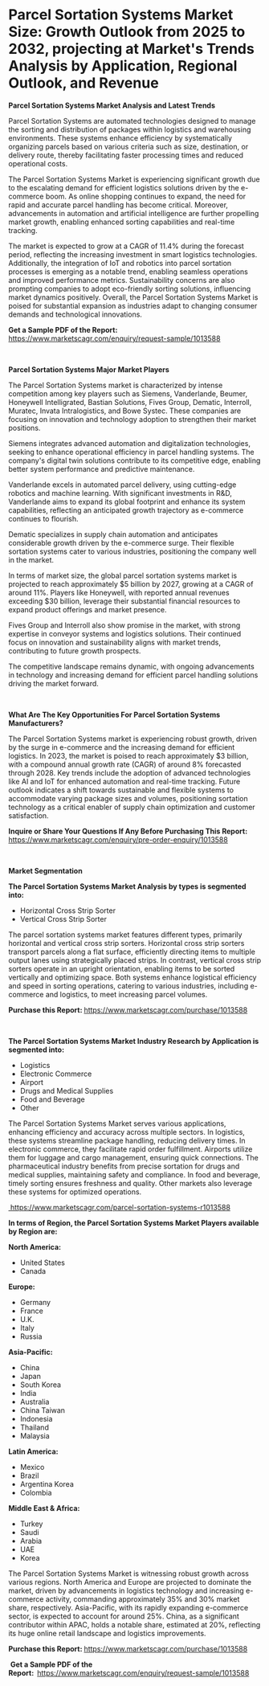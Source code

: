 <p><h1>Parcel Sortation Systems Market Size: Growth Outlook from 2025 to 2032, projecting at Market's Trends Analysis by Application, Regional Outlook, and Revenue</h1></p><p><strong>Parcel Sortation Systems Market Analysis and Latest Trends</strong></p>
<p><p>Parcel Sortation Systems are automated technologies designed to manage the sorting and distribution of packages within logistics and warehousing environments. These systems enhance efficiency by systematically organizing parcels based on various criteria such as size, destination, or delivery route, thereby facilitating faster processing times and reduced operational costs.</p><p>The Parcel Sortation Systems Market is experiencing significant growth due to the escalating demand for efficient logistics solutions driven by the e-commerce boom. As online shopping continues to expand, the need for rapid and accurate parcel handling has become critical. Moreover, advancements in automation and artificial intelligence are further propelling market growth, enabling enhanced sorting capabilities and real-time tracking.</p><p>The market is expected to grow at a CAGR of 11.4% during the forecast period, reflecting the increasing investment in smart logistics technologies. Additionally, the integration of IoT and robotics into parcel sortation processes is emerging as a notable trend, enabling seamless operations and improved performance metrics. Sustainability concerns are also prompting companies to adopt eco-friendly sorting solutions, influencing market dynamics positively. Overall, the Parcel Sortation Systems Market is poised for substantial expansion as industries adapt to changing consumer demands and technological innovations.</p></p>
<p><strong>Get a Sample PDF of the Report:&nbsp;</strong> <a href="https://www.marketscagr.com/enquiry/request-sample/1013588?utm_campaign=2667&utm_medium=2&utm_source=Github&utm_content=ia&utm_term=17042025&utm_id=parcel-sortation-systems">https://www.marketscagr.com/enquiry/request-sample/1013588</a></p>
<p>&nbsp;</p>
<p><strong>Parcel Sortation Systems Major Market Players</strong></p>
<p><p>The Parcel Sortation Systems market is characterized by intense competition among key players such as Siemens, Vanderlande, Beumer, Honeywell Intelligrated, Bastian Solutions, Fives Group, Dematic, Interroll, Muratec, Invata Intralogistics, and Bowe Systec. These companies are focusing on innovation and technology adoption to strengthen their market positions.</p><p>Siemens integrates advanced automation and digitalization technologies, seeking to enhance operational efficiency in parcel handling systems. The company's digital twin solutions contribute to its competitive edge, enabling better system performance and predictive maintenance.</p><p>Vanderlande excels in automated parcel delivery, using cutting-edge robotics and machine learning. With significant investments in R&D, Vanderlande aims to expand its global footprint and enhance its system capabilities, reflecting an anticipated growth trajectory as e-commerce continues to flourish.</p><p>Dematic specializes in supply chain automation and anticipates considerable growth driven by the e-commerce surge. Their flexible sortation systems cater to various industries, positioning the company well in the market.</p><p>In terms of market size, the global parcel sortation systems market is projected to reach approximately $5 billion by 2027, growing at a CAGR of around 11%. Players like Honeywell, with reported annual revenues exceeding $30 billion, leverage their substantial financial resources to expand product offerings and market presence.</p><p>Fives Group and Interroll also show promise in the market, with strong expertise in conveyor systems and logistics solutions. Their continued focus on innovation and sustainability aligns with market trends, contributing to future growth prospects. </p><p>The competitive landscape remains dynamic, with ongoing advancements in technology and increasing demand for efficient parcel handling solutions driving the market forward.</p></p>
<p>&nbsp;</p>
<p><strong>What Are The Key Opportunities For Parcel Sortation Systems Manufacturers?</strong></p>
<p><p>The Parcel Sortation Systems market is experiencing robust growth, driven by the surge in e-commerce and the increasing demand for efficient logistics. In 2023, the market is poised to reach approximately $3 billion, with a compound annual growth rate (CAGR) of around 8% forecasted through 2028. Key trends include the adoption of advanced technologies like AI and IoT for enhanced automation and real-time tracking. Future outlook indicates a shift towards sustainable and flexible systems to accommodate varying package sizes and volumes, positioning sortation technology as a critical enabler of supply chain optimization and customer satisfaction.</p></p>
<p><strong>Inquire or Share Your Questions If Any Before Purchasing This Report:</strong> <a href="https://www.marketscagr.com/enquiry/pre-order-enquiry/1013588?utm_campaign=2667&utm_medium=2&utm_source=Github&utm_content=ia&utm_term=17042025&utm_id=parcel-sortation-systems">https://www.marketscagr.com/enquiry/pre-order-enquiry/1013588</a></p>
<p>&nbsp;</p>
<p><strong>Market Segmentation</strong></p>
<p><strong>The Parcel Sortation Systems Market Analysis by types is segmented into:</strong></p>
<p><ul><li>Horizontal Cross Strip Sorter</li><li>Vertical Cross Strip Sorter</li></ul></p>
<p><p>The parcel sortation systems market features different types, primarily horizontal and vertical cross strip sorters. Horizontal cross strip sorters transport parcels along a flat surface, efficiently directing items to multiple output lanes using strategically placed strips. In contrast, vertical cross strip sorters operate in an upright orientation, enabling items to be sorted vertically and optimizing space. Both systems enhance logistical efficiency and speed in sorting operations, catering to various industries, including e-commerce and logistics, to meet increasing parcel volumes.</p></p>
<p><strong>Purchase this Report:&nbsp;</strong><a href="https://www.marketscagr.com/purchase/1013588?utm_campaign=2667&utm_medium=2&utm_source=Github&utm_content=ia&utm_term=17042025&utm_id=parcel-sortation-systems">https://www.marketscagr.com/purchase/1013588</a></p>
<p>&nbsp;</p>
<p><strong>The Parcel Sortation Systems Market Industry Research by Application is segmented into:</strong></p>
<p><ul><li>Logistics</li><li>Electronic Commerce</li><li>Airport</li><li>Drugs and Medical Supplies</li><li>Food and Beverage</li><li>Other</li></ul></p>
<p><p>The Parcel Sortation Systems Market serves various applications, enhancing efficiency and accuracy across multiple sectors. In logistics, these systems streamline package handling, reducing delivery times. In electronic commerce, they facilitate rapid order fulfillment. Airports utilize them for luggage and cargo management, ensuring quick connections. The pharmaceutical industry benefits from precise sortation for drugs and medical supplies, maintaining safety and compliance. In food and beverage, timely sorting ensures freshness and quality. Other markets also leverage these systems for optimized operations.</p></p>
<p><a href="https://www.marketscagr.com/parcel-sortation-systems-r1013588?utm_campaign=2667&utm_medium=2&utm_source=Github&utm_content=ia&utm_term=17042025&utm_id=parcel-sortation-systems">&nbsp;https://www.marketscagr.com/parcel-sortation-systems-r1013588</a></p>
<p><strong>In terms of Region, the Parcel Sortation Systems Market Players available by Region are:</strong></p>
<p>
    <p> <strong> North America: </strong>
        <ul>
            <li>United States</li>
            <li>Canada</li>
        </ul>
        </p> 
    <p> <strong> Europe: </strong>
        <ul>
            <li>Germany</li>
            <li>France</li>
            <li>U.K.</li>
            <li>Italy</li>
            <li>Russia</li>
        </ul>
        </p> 
    <p> <strong> Asia-Pacific: </strong>
        <ul>
            <li>China</li>
            <li>Japan</li>
            <li>South Korea</li>
            <li>India</li>
            <li>Australia</li>
            <li>China Taiwan</li>
            <li>Indonesia</li>
            <li>Thailand</li>
            <li>Malaysia</li>
        </ul>
        </p> 
    <p> <strong> Latin America: </strong>
        <ul>
            <li>Mexico</li>
            <li>Brazil</li>
            <li>Argentina Korea</li>
            <li>Colombia</li>
        </ul>
        </p> 
    <p> <strong> Middle East & Africa: </strong>
        <ul>
            <li>Turkey</li>
            <li>Saudi</li>
            <li>Arabia</li>
            <li>UAE</li>
            <li>Korea</li>
        </ul>
    </p>
    </p>
<p><p>The Parcel Sortation Systems Market is witnessing robust growth across various regions. North America and Europe are projected to dominate the market, driven by advancements in logistics technology and increasing e-commerce activity, commanding approximately 35% and 30% market share, respectively. Asia-Pacific, with its rapidly expanding e-commerce sector, is expected to account for around 25%. China, as a significant contributor within APAC, holds a notable share, estimated at 20%, reflecting its huge online retail landscape and logistics improvements.</p></p>
<p><strong>Purchase this Report: </strong><a href="https://www.marketscagr.com/purchase/1013588?utm_campaign=2667&utm_medium=2&utm_source=Github&utm_content=ia&utm_term=17042025&utm_id=parcel-sortation-systems">https://www.marketscagr.com/purchase/1013588</a></p>
<p>&nbsp;<strong>Get a Sample PDF of the Report:&nbsp;&nbsp;</strong><a href="https://www.marketscagr.com/enquiry/request-sample/1013588?utm_campaign=2667&utm_medium=2&utm_source=Github&utm_content=ia&utm_term=17042025&utm_id=parcel-sortation-systems">https://www.marketscagr.com/enquiry/request-sample/1013588</a></p>
<p><strong></strong></p>
<p><p></p><p></p><p></p></p>